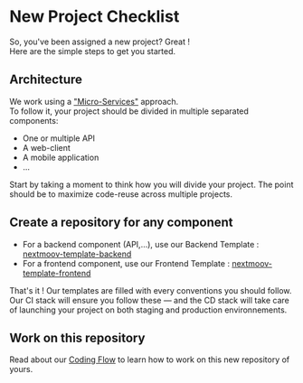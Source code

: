 # New Project Checklist

So, you've been assigned a new project? Great ! \
Here are the simple steps to get you started. 

## Architecture

We work using a ["Micro-Services"](https://en.wikipedia.org/wiki/Microservices) approach. \
To follow it, your project should be divided in multiple separated components: 

- One or multiple API
- A web-client
- A mobile application
- ...

Start by taking a moment to think how you will divide your project. 
The point should be to maximize code-reuse across multiple projects.

## Create a repository for any component

- For a backend component (API,...), use our Backend Template : [nextmoov-template-backend](https://github.com/nextmoov/nextmoov-template-backend)
- For a frontend component, use our Frontend Template : [nextmoov-template-frontend](https://github.com/nextmoov/nextmoov-template-frontend)

That's it ! 
Our templates are filled with every conventions you should follow.
Our CI stack will ensure you follow these — and the CD stack will take care of launching your project on both staging and production environnements.

## Work on this repository

Read about our [Coding Flow](./CodingFlow) to learn how to work on this new repository of yours.

